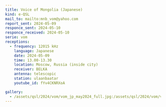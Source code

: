 ```yaml
---
title: Voice of Mongolia (Japanese)
kind: e-QSL
mail_to: mailto:mnb_vom@yahoo.com
report_sent: 2024-05-09
responce_sent: 2024-05-10
responce_received: 2024-05-10
serie: vom
receptions:
  - frequency: 12015 kHz
    language: Japanese
    date: 2024-05-09
    time: 13.00-13.30
    location: Moscow, Russia (inside city)
    receiver: BELKA
    antenna: telescopic
    station: ulaanbaatar
    youtube_id: fYv4CKNRXoA

gallery:
  - /assets/qsl/2024/vom/vom_jp_may2024_full.jpg:/assets/qsl/2024/vom/vom_jp_may2024_small.jpg
---
```

